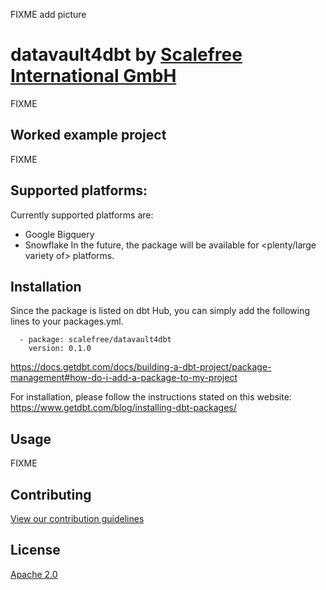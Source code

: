FIXME add picture

# datavault4dbt by [Scalefree International GmbH](https://www.scalefree.com)

FIXME
## Worked example project
FIXME

## Supported platforms:
Currently supported platforms are:
* Google Bigquery
* Snowflake
In the future, the package will be available for <plenty/large variety of> platforms.

## Installation
Since the package is listed on dbt Hub, you can simply add the following lines to your packages.yml. 

      - package: scalefree/datavault4dbt
        version: 0.1.0


https://docs.getdbt.com/docs/building-a-dbt-project/package-management#how-do-i-add-a-package-to-my-project

For installation, please follow the instructions stated on this website: https://www.getdbt.com/blog/installing-dbt-packages/

## Usage

 FIXME
## Contributing
[View our contribution guidelines](CONTRIBUTING.md)

## License
[Apache 2.0](LICENSE.md)

